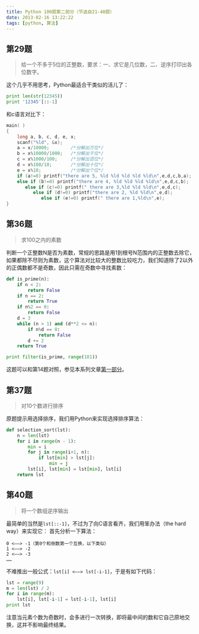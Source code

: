 ```yaml
---
title: Python 100题第二部分（节选自21-40题）
date: 2013-02-16 13:22:22
tags: [python, 算法]
---
```


## 第29题
> 给一个不多于5位的正整数，要求：一、求它是几位数，二、逆序打印出各位数字。

这个几乎不用思考，Python最适合干类似的活儿了：
```python
print len(str(12345))
print '12345'[::-1]
```
<!-- more -->

和c语言对比下：
```c
main( )
{
    long a, b, c, d, e, x;
    scanf("%ld", &x);
    a = x/10000;        /*分解出万位*/ 
    b = x%10000/1000;   /*分解出千位*/ 
    c = x%1000/100;     /*分解出百位*/ 
    d = x%100/10;       /*分解出十位*/ 
    e = x%10;           /*分解出个位*/ 
    if (a!=0) printf("there are 5, %ld %ld %ld %ld %ld\n",e,d,c,b,a);
    else if (b!=0) printf("there are 4, %ld %ld %ld %ld\n",e,d,c,b);
       else if (c!=0) printf(" there are 3,%ld %ld %ld\n",e,d,c);
          else if (d!=0) printf("there are 2, %ld %ld\n",e,d);
             else if (e!=0) printf(" there are 1,%ld\n",e);
}
```

## 第36题
> 求100之内的素数

判断一个正整数N是否为素数，常规的思路是用1到根号N范围内的正整数去除它，如果都除不尽则为素数，这个算法对比较大的整数比较吃力，我们知道除了2以外的正偶数都不是奇数，因此只需在奇数中寻找素数：
```python
def is_prime(n):
    if n < 2:
        return False
    if n == 2:
        return True
    if n%2 == 0:
        return False
    d = 3
    while (n > 1) and (d**2 <= n):
        if n%d == 0:
            return False
        d += 2
    return True

print filter(is_prime, range(101))
```
这题可以和第14题对照，参见本系列文章[第一部分](/2013/02/15/python-100-part1/)。

## 第37题
> 对10个数进行排序

原题提示用选择排序，我们用Python来实现选择排序算法：
```python
def selection_sort(lst):
    n = len(lst)
    for i in range(n - 1):
        min = i
        for j in range(i+1, n):
            if lst[min] > lst[j]:
                min = j
        lst[i], lst[min] = lst[min], lst[i]
    return lst
```

## 第40题
> 将一个数组逆序输出

最简单的当然是`lst[::-1]`，不过为了向C语言看齐，我们用笨办法（the hard way）来实现它：
首先分析一下算法：

    0 <——> -1（第0个和倒数第一个互换，以下类似）
    1 <——> -2
    2 <——> -3
    ……

不难推出一般公式：`lst[i] <——> lst[-i-1]`，于是有如下代码：
```python
lst = range(9)
m = len(lst) / 2
for i in range(m):
    lst[i], lst[-i-1] = lst[-i-1], lst[i]
print lst
```
注意当元素个数为奇数时，会多进行一次转换，即将最中间的数和它自己原地交换，这并不影响最终结果。
